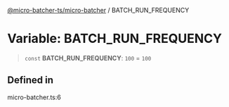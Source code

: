 [@micro-batcher-ts/micro-batcher](../globals.md) / BATCH\_RUN\_FREQUENCY

# Variable: BATCH\_RUN\_FREQUENCY

> `const` **BATCH\_RUN\_FREQUENCY**: `100` = `100`

## Defined in

micro-batcher.ts:6
